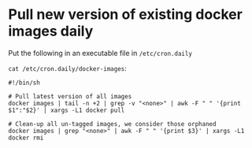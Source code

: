 # Pull new version of existing docker images daily

Put the following in an executable file in `/etc/cron.daily`

`cat /etc/cron.daily/docker-images`:

```
#!/bin/sh

# Pull latest version of all images
docker images | tail -n +2 | grep -v "<none>" | awk -F " " '{print $1":"$2}' | xargs -L1 docker pull

# Clean-up all un-tagged images, we consider those orphaned
docker images | grep "<none>" | awk -F " " '{print $3}' | xargs -L1 docker rmi
```

